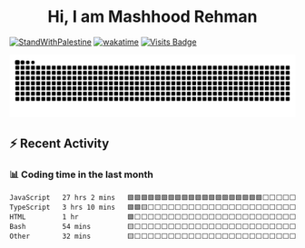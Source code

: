 <div align="center">
    <h1 align="center">Hi, I am Mashhood Rehman</h1>
    
</div>

[![StandWithPalestine](https://raw.githubusercontent.com/Safouene1/support-palestine-banner/master/StandWithPalestine.svg)](https://github.com/Safouene1/support-palestine-banner)
[![wakatime](https://wakatime.com/badge/user/d594dc95-07a5-471b-a3e1-8d5fea65bed3.svg)](https://wakatime.com/@d594dc95-07a5-471b-a3e1-8d5fea65bed3)
[![Visits Badge](https://badges.pufler.dev/visits/Zaid-maker/badge-it)](https://badges.pufler.dev)

<div align="center">
    <a href="https://www.devmirza.ml">
        <img src="https://github.com/Mashhood-Rehman/Mashhood-Rehman/blob/output/github-snake-dark.svg" alt="snake" />
    </a>
</div>

## ⚡ Recent Activity

<!--START_SECTION:activity-->

<!--END_SECTION:activity-->

### :bar_chart: Coding time in the last month

<!--START_SECTION:waka-->

```txt
JavaScript   27 hrs 2 mins   🟩🟩🟩🟩🟩🟩🟩🟩🟩🟩🟩🟩🟩🟩🟩🟩🟩🟩🟩🟩⬜⬜⬜⬜⬜   80.72 %
TypeScript   3 hrs 10 mins   🟩🟩🟨⬜⬜⬜⬜⬜⬜⬜⬜⬜⬜⬜⬜⬜⬜⬜⬜⬜⬜⬜⬜⬜⬜   09.47 %
HTML         1 hr            🟩⬜⬜⬜⬜⬜⬜⬜⬜⬜⬜⬜⬜⬜⬜⬜⬜⬜⬜⬜⬜⬜⬜⬜⬜   03.02 %
Bash         54 mins         🟨⬜⬜⬜⬜⬜⬜⬜⬜⬜⬜⬜⬜⬜⬜⬜⬜⬜⬜⬜⬜⬜⬜⬜⬜   02.71 %
Other        32 mins         🟨⬜⬜⬜⬜⬜⬜⬜⬜⬜⬜⬜⬜⬜⬜⬜⬜⬜⬜⬜⬜⬜⬜⬜⬜   01.63 %
```

<!--END_SECTION:waka-->


